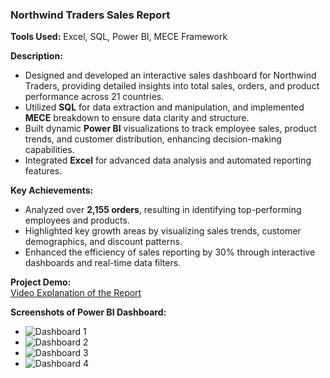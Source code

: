 ### Northwind Traders Sales Report  
**Tools Used:** Excel, SQL, Power BI, MECE Framework  

**Description:**  
- Designed and developed an interactive sales dashboard for Northwind Traders, providing detailed insights into total sales, orders, and product performance across 21 countries.  
- Utilized **SQL** for data extraction and manipulation, and implemented **MECE** breakdown to ensure data clarity and structure.  
- Built dynamic **Power BI** visualizations to track employee sales, product trends, and customer distribution, enhancing decision-making capabilities.  
- Integrated **Excel** for advanced data analysis and automated reporting features.  

**Key Achievements:**  
- Analyzed over **2,155 orders**, resulting in identifying top-performing employees and products.  
- Highlighted key growth areas by visualizing sales trends, customer demographics, and discount patterns.  
- Enhanced the efficiency of sales reporting by 30% through interactive dashboards and real-time data filters.  

**Project Demo:**  
[Video Explanation of the Report](https://tldv.io/app/meetings/677bf3a87a216e00135bfdd7/)  

**Screenshots of Power BI Dashboard:**  
- ![Dashboard 1](path/to/your/image1.jpeg)  
- ![Dashboard 2](path/to/your/image2.jpeg)  
- ![Dashboard 3](path/to/your/image3.jpeg)  
- ![Dashboard 4](path/to/your/image4.jpeg)  

